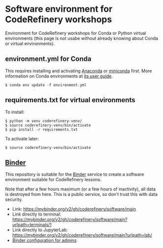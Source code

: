 # Software environment for CodeRefinery workshops

Environment for CodeRefinery workshops for Conda or
Python virtual environments (this page is not usabe without already
knowing about Conda or virtual environments).


## environment.yml for Conda

This requires installing and activating [Anaconda](https://www.anaconda.com/) or
[miniconda](https://docs.conda.io/en/latest/miniconda.html) first.
More information on Conda environments at [its user
guide](https://docs.conda.io/projects/conda/en/latest/user-guide/tasks/manage-environments.html).

```console
$ conda env update -f environment.yml
```


## requirements.txt for virtual environments

To install:

```console
$ python -m venv coderefinery-venv/
$ source coderefinery-venv/bin/activate
$ pip install -r requirements.txt
```

To activate later:

```console
$ source coderefinery-venv/bin/activate
```


## [Binder](https://mybinder.org/)

This repository is suitable for the [Binder](https://mybinder.org/) service to create a
software environment suitable for CodeRefinery lessons.

Note that after a few hours maximum (or a few hours of inactivity),
all data is destroyed from here.  This is a public service, so don't
trust this with data security.

- Link: https://mybinder.org/v2/gh/coderefinery/software/main
- Link directly to terminal: https://mybinder.org/v2/gh/coderefinery/software/main?urlpath=terminals/1
- Link directly to JupyterLab: https://mybinder.org/v2/gh/coderefinery/software/main?urlpath=lab/
- [Binder configuration for admins](https://mybinder.readthedocs.io/en/latest/)
